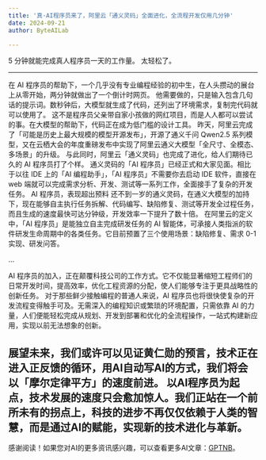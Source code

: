 ```yaml
---
title: '真·AI程序员来了，阿里云「通义灵码」全面进化，全流程开发仅用几分钟'
date: 2024-09-21
author: ByteAILab

---
```


5 分钟就能完成真人程序员一天的工作量。
太轻松了。

---

在 AI 程序员的帮助下，一个几乎没有专业编程经验的初中生，在人头攒动的展台上从零开始，两分钟就做出了一个倒计时网页。
他需要做的，只是输入包含几句话的提示词。数秒钟后，大模型就生成了代码，还列出了环境需求，复制完代码就可以使用了。
这不是程序员父亲带自家小孩做的网红项目，而是人人都可以尝试的事。在大模型的帮助下，代码正在成为低门槛的设计工具。
昨天，阿里云完成了「可能是历史上最大规模的模型开源发布」，开源了通义千问 Qwen2.5 系列模型，又在云栖大会的年度重磅发布中实现了阿里云通义大模型「全尺寸、全模态、多场景」的升级。
与此同时，阿里云「通义灵码」也完成了进化，给人们期待已久的 AI 程序员打了个样。
通义灵码的「AI 程序员」已经正式和大家见面。相比于以往 IDE 上的「AI 编程助手」，「AI 程序员」不需要你去启动 IDE 软件，直接在 web 端就可以完成需求分析、开发、测试等一系列工作，全面接手了复杂的开发任务。
AI 程序员，表现超出预料
还不到一岁的通义灵码，在通义大模型的加持下，现在能够自主执行任务拆解、代码编写、缺陷修复、测试等开发全过程任务，而且生成的速度最快可达分钟级，开发效率一下提升了数十倍。
在阿里云的定义中，「AI 程序员」是能独立自主完成研发任务的 AI 智能体，可承接人类指派的软件研发生命周期中的各类任务。它目前预置了三个使用场景：缺陷修复、需求 0-1 实现、研发问答。

...

AI 程序员的加入，正在颠覆科技公司的工作方式。它不仅能显著缩短工程师们的日常开发时间，提高效率，优化工程资源的分配，使人们能够专注于更具战略性的创新任务。
对于那些鲜少接触编程的普通人来说，AI 程序员也将很快使复杂的开发流程变得触手可及。无需深入的编程知识或繁琐的环境配置，只需依靠 AI 的力量，人们便能轻松完成从规划、开发到部署和优化的全流程操作，一站式构建新应用，实现以前无法想象的创新。

展望未来，我们或许可以见证黄仁勋的预言，技术正在进入正反馈的循环，用AI自动写AI的方式，我们将会以「摩尔定律平方」的速度前进。
以AI程序员为起点，技术发展的速度只会愈加惊人。我们正站在一个前所未有的拐点上，科技的进步不再仅仅依赖于人类的智慧，而是通过AI的赋能，实现新的技术进化与革新。
---
感谢阅读！如果您对AI的更多资讯感兴趣，可以查看更多AI文章：[GPTNB](https://gptnb.com)。